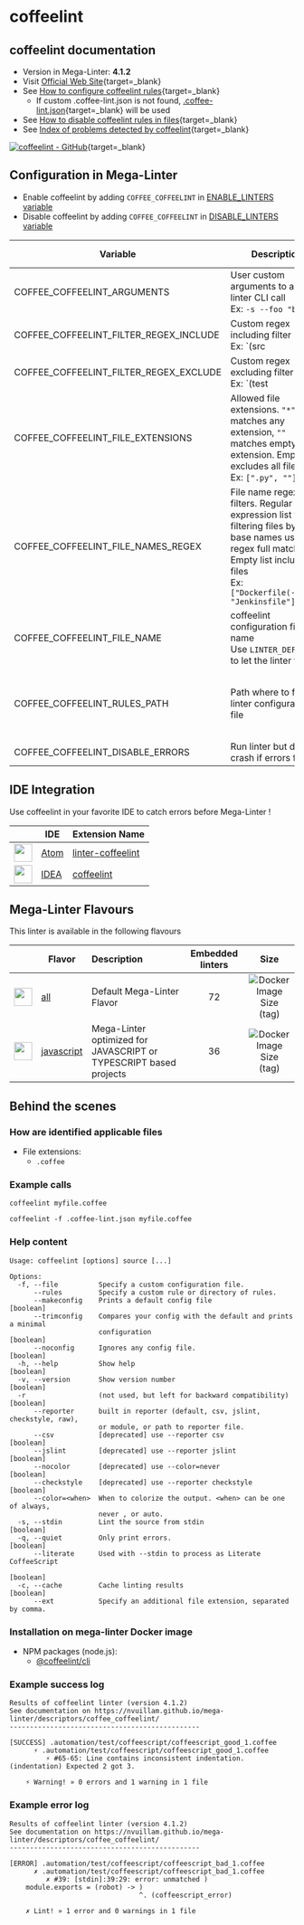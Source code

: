 <!-- markdownlint-disable MD033 MD041 -->
<!-- Generated by .automation/build.py, please do not update manually -->
# coffeelint

## coffeelint documentation

- Version in Mega-Linter: **4.1.2**
- Visit [Official Web Site](http://www.coffeelint.org){target=_blank}
- See [How to configure coffeelint rules](http://www.coffeelint.org/#options){target=_blank}
  - If custom .coffee-lint.json is not found, [.coffee-lint.json](https://github.com/nvuillam/mega-linter/tree/master/TEMPLATES/.coffee-lint.json){target=_blank} will be used
- See [How to disable coffeelint rules in files](http://www.coffeelint.org/#options){target=_blank}
- See [Index of problems detected by coffeelint](http://www.coffeelint.org/#options){target=_blank}

[![coffeelint - GitHub](https://gh-card.dev/repos/clutchski/coffeelint.svg?fullname=)](https://github.com/clutchski/coffeelint){target=_blank}

## Configuration in Mega-Linter

- Enable coffeelint by adding `COFFEE_COFFEELINT` in [ENABLE_LINTERS variable](/configuration/#activation-and-deactivation)
- Disable coffeelint by adding `COFFEE_COFFEELINT` in [DISABLE_LINTERS variable](/configuration/#activation-and-deactivation)

| Variable | Description | Default value |
| ----------------- | -------------- | -------------- |
| COFFEE_COFFEELINT_ARGUMENTS | User custom arguments to add in linter CLI call<br/>Ex: `-s --foo "bar"` |  |
| COFFEE_COFFEELINT_FILTER_REGEX_INCLUDE | Custom regex including filter<br/>Ex: `(src|lib)` | Include every file |
| COFFEE_COFFEELINT_FILTER_REGEX_EXCLUDE | Custom regex excluding filter<br/>Ex: `(test|examples)` | Exclude no file |
| COFFEE_COFFEELINT_FILE_EXTENSIONS | Allowed file extensions. `"*"` matches any extension, `""` matches empty extension. Empty list excludes all files<br/>Ex: `[".py", ""]` | `[".coffee"]` |
| COFFEE_COFFEELINT_FILE_NAMES_REGEX | File name regex filters. Regular expression list for filtering files by their base names using regex full match. Empty list includes all files<br/>Ex: `["Dockerfile(-.+)?", "Jenkinsfile"]` | Include every file |
| COFFEE_COFFEELINT_FILE_NAME | coffeelint configuration file name</br>Use `LINTER_DEFAULT` to let the linter find it | `.coffee-lint.json` |
| COFFEE_COFFEELINT_RULES_PATH | Path where to find linter configuration file | Workspace folder, then Mega-Linter default rules |
| COFFEE_COFFEELINT_DISABLE_ERRORS | Run linter but disable crash if errors found | `false` |

## IDE Integration

Use coffeelint in your favorite IDE to catch errors before Mega-Linter !

| <!-- --> | IDE | Extension Name |
| :--: | ----------------- | -------------- |
| <img src="https://github.com/nvuillam/mega-linter/raw/master/docs/assets/icons/atom.ico" alt="" height="32px" class="megalinter-icon"></a> | [Atom](https://atom.io/) | [linter-coffeelint](https://atom.io/packages/linter-coffeelint) |
| <img src="https://github.com/nvuillam/mega-linter/raw/master/docs/assets/icons/idea.ico" alt="" height="32px" class="megalinter-icon"></a> | [IDEA](https://www.jetbrains.com/products.html#type=ide) | [coffeelint](https://plugins.jetbrains.com/plugin/7723-coffeelint) |

## Mega-Linter Flavours

This linter is available in the following flavours

| <!-- --> | Flavor | Description | Embedded linters | Size |
| :------: | ------ | :---------- | :--------------: | :--: |
| <img src="https://github.com/nvuillam/mega-linter/raw/master/docs/assets/images/mega-linter-square.png" alt="" height="32px" class="megalinter-icon"></a> | [all](https://nvuillam.github.io/mega-linter/supported-linters/) | Default Mega-Linter Flavor | 72 | ![Docker Image Size (tag)](https://img.shields.io/docker/image-size/nvuillam/mega-linter/v4) |
| <img src="https://github.com/nvuillam/mega-linter/raw/master/docs/assets/icons/javascript.ico" alt="" height="32px" class="megalinter-icon"></a> | [javascript](https://nvuillam.github.io/mega-linter/flavors/javascript/) | Mega-Linter optimized for JAVASCRIPT or TYPESCRIPT based projects | 36 | ![Docker Image Size (tag)](https://img.shields.io/docker/image-size/nvuillam/mega-linter-javascript/v4) |

## Behind the scenes

### How are identified applicable files

- File extensions:
  - `.coffee`

<!-- markdownlint-disable -->
<!-- /* cSpell:disable */ -->

### Example calls

```shell
coffeelint myfile.coffee
```

```shell
coffeelint -f .coffee-lint.json myfile.coffee
```


### Help content

```shell
Usage: coffeelint [options] source [...]

Options:
  -f, --file          Specify a custom configuration file.
      --rules         Specify a custom rule or directory of rules.
      --makeconfig    Prints a default config file                     [boolean]
      --trimconfig    Compares your config with the default and prints a minimal
                      configuration                                    [boolean]
      --noconfig      Ignores any config file.                         [boolean]
  -h, --help          Show help                                        [boolean]
  -v, --version       Show version number                              [boolean]
  -r                  (not used, but left for backward compatibility)  [boolean]
      --reporter      built in reporter (default, csv, jslint, checkstyle, raw),
                      or module, or path to reporter file.
      --csv           [deprecated] use --reporter csv                  [boolean]
      --jslint        [deprecated] use --reporter jslint               [boolean]
      --nocolor       [deprecated] use --color=never                   [boolean]
      --checkstyle    [deprecated] use --reporter checkstyle           [boolean]
      --color=<when>  When to colorize the output. <when> can be one of always,
                      never , or auto.
  -s, --stdin         Lint the source from stdin                       [boolean]
  -q, --quiet         Only print errors.                               [boolean]
      --literate      Used with --stdin to process as Literate CoffeeScript
                                                                       [boolean]
  -c, --cache         Cache linting results                            [boolean]
      --ext           Specify an additional file extension, separated by comma.
```

### Installation on mega-linter Docker image

- NPM packages (node.js):
  - [@coffeelint/cli](https://www.npmjs.com/package/@coffeelint/cli)

### Example success log

```shell
Results of coffeelint linter (version 4.1.2)
See documentation on https://nvuillam.github.io/mega-linter/descriptors/coffee_coffeelint/
-----------------------------------------------

[SUCCESS] .automation/test/coffeescript/coffeescript_good_1.coffee
      ⚡ .automation/test/coffeescript/coffeescript_good_1.coffee
         ⚡ #65-65: Line contains inconsistent indentation. (indentation) Expected 2 got 3.
    
    ⚡ Warning! » 0 errors and 1 warning in 1 file

```

### Example error log

```shell
Results of coffeelint linter (version 4.1.2)
See documentation on https://nvuillam.github.io/mega-linter/descriptors/coffee_coffeelint/
-----------------------------------------------

[ERROR] .automation/test/coffeescript/coffeescript_bad_1.coffee
      ✗ .automation/test/coffeescript/coffeescript_bad_1.coffee
         ✗ #39: [stdin]:39:29: error: unmatched )
    module.exports = (robot) -> )
                                ^. (coffeescript_error)
    
    ✗ Lint! » 1 error and 0 warnings in 1 file

```
